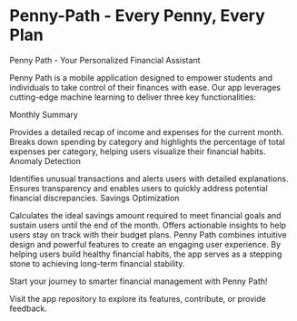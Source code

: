# Penny-Path - Every Penny, Every Plan
Penny Path - Your Personalized Financial Assistant

Penny Path is a mobile application designed to empower students and individuals to take control of their finances with ease. Our app leverages cutting-edge machine learning to deliver three key functionalities:

Monthly Summary

Provides a detailed recap of income and expenses for the current month.
Breaks down spending by category and highlights the percentage of total expenses per category, helping users visualize their financial habits.
Anomaly Detection

Identifies unusual transactions and alerts users with detailed explanations.
Ensures transparency and enables users to quickly address potential financial discrepancies.
Savings Optimization

Calculates the ideal savings amount required to meet financial goals and sustain users until the end of the month.
Offers actionable insights to help users stay on track with their budget plans.
Penny Path combines intuitive design and powerful features to create an engaging user experience. By helping users build healthy financial habits, the app serves as a stepping stone to achieving long-term financial stability.

Start your journey to smarter financial management with Penny Path!

Visit the app repository to explore its features, contribute, or provide feedback.
